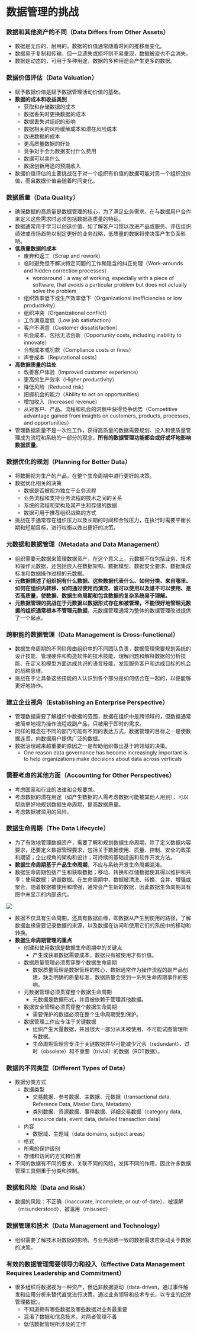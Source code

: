 # **数据管理的挑战**

### 数据和其他资产的不同（Data Differs from Other Assets）

- 数据是无形的、耐用的，数据的价值通常随着时间的推移而变化。
- 数据易于复制和传输，但一旦遗失或损坏则不易重现，数据被盗也不会消失。
- 数据是动态的，可用于多种用途，数据的多种用途会产生更多的数据。

### 数据价值评估（Data Valuation）

- 赋予数据价值是赋予数据管理活动价值的基础。
- **数据的成本和收益类别**
  - 获取和存储数据的成本
  - 数据丢失时更换数据的成本
  - 数据丢失对组织的影响
  - 数据相关的风险缓解成本和潜在风险成本
  - 改进数据的成本
  - 更高质量数据的好处
  - 竞争对手会为数据支付什么费用
  - 数据可以卖什么
  - 数据创新用途的预期收入
- 数据价值评估的主要挑战在于对一个组织有价值的数据可能对另一个组织没价值，而且数据价值会随着时间变化。

### 数据质量（Data Quality）

- 确保数据的高质量是数据管理的核心，为了满足业务需求，在与数据用户合作来定义这些需求时必须包括数据高质量的特征。
- 数据通常用于学习以创造价值，如了解客户习惯以改进产品或服务、评估组织绩效或市场趋势以制定更好的业务战略，低质量的数据将使决策产生负面影响。
- **低质量数据的成本**
  - 废弃和返工（Scrap and rework）
  - 临时避免但不解决特定问题的工作和隐含的纠正处理（Work-arounds and hidden correction processes）
    - wordaround：a way of working, especially with a piece of software, that avoids a particular problem but does not actually solve the problem
  - 组织效率低下或生产效率低下（Organizational inefficiencies or low productivity）
  - 组织冲突（Organizational conflict）
  - 工作满意度低（Low job satisfaction）
  - 客户不满意（Customer dissatisfaction）
  - 机会成本，包括无法创新（Opportunity costs, including inability to innovate）
  - 合规成本或罚款（Compliance costs or fines）
  - 声誉成本（Reputational costs）
- **高数据质量的益处**
  - 改善客户体验（Improved customer experience）
  - 更高的生产效率（Higher productivity）
  - 降低风险（Reduced risk）
  - 把握机会的能力（Ability to act on opportunities）
  - 增加收入（Increased revenue）
  - 从对客户、产品、流程和机会的洞察中获得竞争优势（Competitive advantage gained from insights on customers, products, processes, and opportunities）
- 管理数据质量不是一次性工作，获得高质量的数据需要规划、投入和使质量管理成为流程和系统的一部分的观念，**所有的数据管理功能都会或好或坏地影响数据质量**。

### 数据优化的规划（Planning for Better Data）

- 将数据视为生产的产品，在整个生命周期中进行更好的决策。
- 数据优化相关的决策
  - 数据是否被视为独立于业务流程
  - 业务流程和支持业务流程的技术之间的关系
  - 系统的流程和架构及其产生和存储的数据
  - 数据可用于推荐组织战略的方式
- 挑战在于通常存在组织压力以及长期的时间和金钱压力，在执行时需要平衡长期和短期目标，进行权衡以做出更好的决策。

### 元数据和数据管理（Metadata and Data Management）

- 组织需要元数据来管理数据资产，在这个意义上，元数据不仅包括业务、技术和操作元数据，还包括嵌入在数据架构、数据模型、数据安全要求、数据集成标准和数据操作过程的元数据。
- **元数据描述了组织拥有什么数据、这些数据代表什么、如何分类、来自哪里、如何在组织内转移、如何通过使用而演变、谁可以使用以及谁不可以使用、是否高质量，使数据、数据生命周期和包含数据的复杂系统易于理解。**
- **元数据管理的挑战在于元数据以数据形式存在和被管理，不能很好地管理元数据的组织通常根本不管理元数据**，元数据管理通常为整体的数据管理改进提供了一个起点。

### 跨职能的数据管理（Data Management is Cross-functional）

- 数据生命周期的不同阶段由组织中的不同团队负责，数据管理需要规划系统的设计技能、管理硬件和构造软件的技术技能、理解问题和解释数据的分析技能、在定义和模型方面达成共识的语言技能、发现服务客户和达成目标的机会的战略思维。
- 挑战在于让具备这些技能的人认识到各个部分是如何结合在一起的，以便能够更好地协作。

### 建立企业视角（Establishing an Enterprise Perspective）

- 管理数据需要了解组织中数据的范围，数据在组织中是跨领域的，但数据通常被简单地视为操作流程或副产品，只被用于即时的需求。
- 同样的概念在不同的部门可能有不同的表达方式，数据管理的目标之一是使数据连贯，向数据用户提供广泛的数据。
- 数据治理越来越重要的原因之一是帮助组织做出基于跨领域的决策。
  - One reason data governance has become increasingly important is to help organizations make decisions about data  across verticals

### 需要考虑的其他方面（Accounting for Other Perspectives）

- 考虑国家和行业的法律和合规要求。
- 考虑数据的潜在用途（如产生数据的人需考虑数据可能被其他人用到），可以帮助更好地规划数据生命周期，提高数据质量。
- 考虑数据被滥用的风险。

### 数据生命周期（The Data Lifecycle）

- 为了有效地管理数据资产，需要了解和规划数据生命周期，除了定义数据内容要求，还要定义数据管理要求，包括关于数据使用、质量、控制、安全的政策和期望；企业视角的架构和设计；可持续的基础设施和软件开发方法。
- **数据生命周期基于产品生命周期**，不应与系统开发生命周期混淆。
- 数据生命周期包括产生和获取数据；移动、转换和存储数据使其得以维护和共享；使用数据；销毁数据。在生命周期中，数据被清洗、转换、合并、增强或聚合，随着数据被使用和增强，通常会产生新的数据，因此数据生命周期具有图中未显示的内部迭代。

![](assets/数据管理的挑战/数据生命周期.jpg)

- 数据不仅具有生命周期，还具有数据血缘，即数据从产生到使用的路径，了解数据血缘需要记录数据的来源，以及数据在访问和使用它们的系统中的移动和转换。
- **数据生命周期管理的重点**
  - 创建和使用数据是数据生命周期中的关键点
    - 产生或获取数据需要成本，数据只有被使用才有价值。
  - 数据质量管理必须贯穿整个数据生命周期
    - 数据质量管理是数据管理的核心，数据通常作为操作流程的副产品创建，缺乏明确的质量标准，数据质量会受到一系列生命周期事件的影响。
  - 元数据管理必须贯穿整个数据生命周期
    - 元数据是数据形式，并且被依赖于管理其他数据。
  - 数据安全管理必须贯穿整个数据生命周期
    - 需要保护的数据必须在整个生命周期受到保护。
  - 数据管理工作应专注于关键数据
    - 组织产生大量数据，并且很大一部分从未被使用，不可能试图管理所有数据。
    - 生命周期管理应专注于关键数据并尽可能减少冗余（redundant）、过时（obsolete）和不重要（trivial）的数据（ROT数据）。

### 数据的不同类型（Different Types of Data）

- 数据分类方式
  - 数据类型
    - 交易数据、参考数据、主数据、元数据（transactional data, Reference Data, Master Data, Metadata）
    - 类别数据、资源数据、事件数据、详细交易数据（category data, resource data, event data, detailed transaction data）
  - 内容
    - 数据域、主题域（data domains, subject areas）
  - 格式
  - 所需的保护级别
  - 存储和访问的方式和位置
- 不同的数据有不同的要求，关联不同的风险，发挥不同的作用，因此许多数据管理工具侧重于分类和控制。

### 数据和风险（Data and Risk）

- 数据的风险：不正确（inaccurate, incomplete, or out-of-date）、被误解（misunderstood）、被滥用（misused）

### 数据管理和技术（Data Management and Technology）

- 组织需要了解技术对数据的影响，与业务战略一致的数据需求应驱动关于数据的决策。

### 有效的数据管理需要领导力和投入（Effective Data Management Requires Leadership and Commitment）

- 很多组织将数据视为一种资产，但远非数据驱动（data-driven，通过事件触发和应用分析来替代直觉进行决策，通过业务领导和技术专长，以专业的纪律管理数据）。
  - 不知道拥有哪些数据及哪些数据对业务最重要
  - 混淆了数据和信息技术，对两者管理不善
  - 低估数据管理所涉及的工作